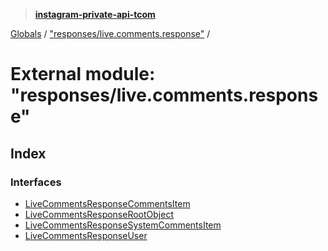 > **[instagram-private-api-tcom](../README.md)**

[Globals](../README.md) / ["responses/live.comments.response"](_responses_live_comments_response_.md) /

# External module: "responses/live.comments.response"

## Index

### Interfaces

* [LiveCommentsResponseCommentsItem](../interfaces/_responses_live_comments_response_.livecommentsresponsecommentsitem.md)
* [LiveCommentsResponseRootObject](../interfaces/_responses_live_comments_response_.livecommentsresponserootobject.md)
* [LiveCommentsResponseSystemCommentsItem](../interfaces/_responses_live_comments_response_.livecommentsresponsesystemcommentsitem.md)
* [LiveCommentsResponseUser](../interfaces/_responses_live_comments_response_.livecommentsresponseuser.md)
